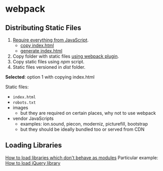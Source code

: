 # webpack

## Distributing Static Files
	
1. [Require everything from JavaScript](http://stackoverflow.com/a/27651720/5763764).
	- [copy index.html](http://stackoverflow.com/a/33519539/5763764)
	- [generate index.html](https://github.com/ampedandwired/html-webpack-plugin) 
2. Copy folder with static files [using webpack plugin](http://stackoverflow.com/a/33374807/5763764).
3. Copy static files using *npm* script.
4. Static files versioned in *dist* folder.

**Selected**: option 1 with copying index.html

Static files:
- `index.html`
- `robots.txt`
- images
	- but they are required on certain places, why not to use webpack
- vendor JavaScripts
	- examples: ion.sound, piecon, moderniz, picturefill, bootstrap
	- but they should be ideally bundled too or served from CDN

## Loading Libraries

[How to load libraries which don't behave as modules](https://webpack.github.io/docs/shimming-modules.html#the-file-sets-a-property-on-window-window-xmodule)
Particular example: [How to load jQuery library]( libraries]http://reactkungfu.com/2015/10/integrating-jquery-chosen-with-webpack-using-imports-loader/)
